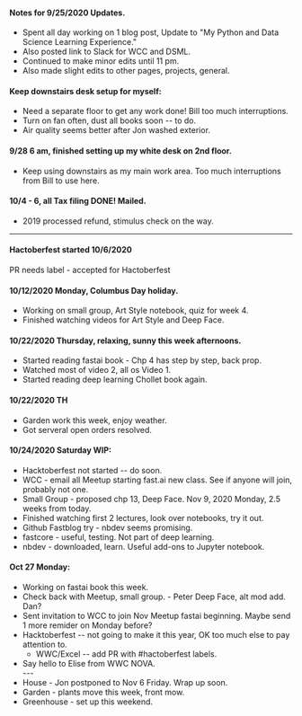 #### Notes for 9/25/2020 Updates.  
  * Spent all day working on 1 blog post, 
    Update to "My Python and Data Science Learning Experience."  
  * Also posted link to Slack for WCC and DSML.  
  * Continued to make minor edits until 11 pm.  
  * Also made slight edits to other pages, projects, general.  
  
#### Keep downstairs desk setup for myself:  
  * Need a separate floor to get any work done!  Bill too much interruptions.  
  * Turn on fan often, dust all books soon -- to do.  
  * Air quality seems better after Jon washed exterior.  
  
#### 9/28 6 am, finished setting up my white desk on 2nd floor.  
  * Keep using downstairs as my main work area.  Too much interruptions from Bill to use here.  

#### 10/4 - 6, all Tax filing DONE!  Mailed. 
  * 2019 processed refund, stimulus check on the way.  

---  

#### Hactoberfest started 10/6/2020  
  PR needs label - accepted for Hactoberfest
  
#### 10/12/2020 Monday, Columbus Day holiday.  
  * Working on small group, Art Style notebook, quiz for week 4.  
  * Finished watching videos for Art Style and Deep Face.  
  
#### 10/22/2020 Thursday, relaxing, sunny this week afternoons.  
  * Started reading fastai book - Chp 4 has step by step, back prop.  
  * Watched most of video 2, all os Video 1.  
  * Started reading deep learning Chollet book again.  
  
#### 10/22/2020 TH  
  * Garden work this week, enjoy weather.  
  * Got serveral open orders resolved.  
  
#### 10/24/2020 Saturday WIP:  
  * Hacktoberfest not started -- do soon.  
  * WCC - email all Meetup starting fast.ai new class.  See if anyone will join, probably not one.  
  * Small Group - proposed chp 13, Deep Face. Nov 9, 2020 Monday, 2.5 weeks from today.  
  * Finished watching first 2 lectures, look over notebooks, try it out.  
  * Github Fastblog try - nbdev seems promising.  
  * fastcore - useful, testing. Not part of deep learning.  
  * nbdev - downloaded, learn.  Useful add-ons to Jupyter notebook.  
  
#### Oct 27 Monday:  
  * Working on fastai book this week.  
  * Check back with Meetup, small group. - Peter Deep Face, alt mod add.  Dan?  
  * Sent invitation to WCC to join Nov Meetup fastai beginning.  Maybe send 1 more remider on Monday before?  
  * Hacktoberfest -- not going to make it this year, OK too much else to pay attention to.  
    - WWC/Excel -- add PR with #hactoberfest labels.  
  * Say hello to Elise from WWC NOVA.  
  \-\-\-  
  * House - Jon postponed to Nov 6 Friday. Wrap up soon.  
  * Garden - plants move this week, front mow.  
  * Greenhouse - set up this weekend.  
  
  
  
  
  
  
